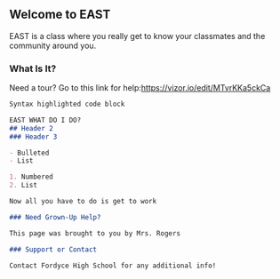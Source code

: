 ## Welcome to EAST
<script src="//360.vizor.io/scripts/embed.js" data-vizorurl="//360.vizor.io/embed/v/oxeme" ></script>
EAST is a class where you really get to know your classmates and the community around you. 

### What Is It?

Need a tour? Go to this link for help:https://vizor.io/edit/MTvrKKa5ckCa

```markdown
Syntax highlighted code block

EAST WHAT DO I DO?
## Header 2
### Header 3

- Bulleted
- List

1. Numbered
2. List

Now all you have to do is get to work

### Need Grown-Up Help?

This page was brought to you by Mrs. Rogers

### Support or Contact

Contact Fordyce High School for any additional info!
